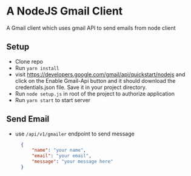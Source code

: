 # A NodeJS Gmail Client

A Gmail client which uses gmail API to send emails from node client

## Setup

* Clone repo
* Run `yarn install`
* visit https://developers.google.com/gmail/api/quickstart/nodejs and click on the Enable Gmail-Api button and it should download the credentials.json file. Save it in your project directory.
* Run `node setup.js` in root of the project to authorize application
* Run `yarn start` to start server


## Send Email

* use `/api/v1/gmailer` endpoint to send message

  ```json
    {
        "name": "your name",
        "email": "your email",
        "message": "your message here"
    }
  ```